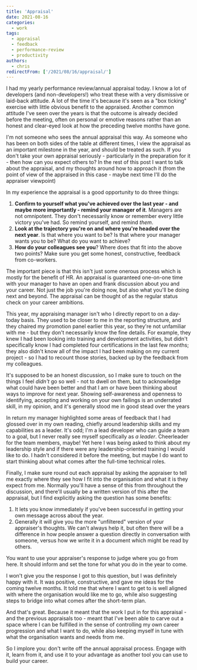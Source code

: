 ```yaml
---
title: 'Appraisal'
date: 2021-08-16
categories:
  - work
tags:
  - appraisal
  - feedback
  - performance-review
  - productivity
authors:
  - chris
redirectFrom: ['/2021/08/16/appraisal/']
---
```


I had my yearly performance review/annual appraisal today. I know a lot of developers (and non-developers!) who treat these with a very dismissive or laid-back attitude. A lot of the time it's because it's seen as a "box ticking" exercise with little obvious benefit to the appraised. Another common attitude I've seen over the years is that the outcome is already decided before the meeting, often on personal or emotive reasons rather than an honest and clear-eyed look at how the preceding twelve months have gone.

I'm not someone who sees the annual appraisal this way. As someone who has been on both sides of the table at different times, I view the appraisal as an important milestone in the year, and should be treated as such. If you don't take your own appraisal seriously - particularly in the preparation for it - then how can you expect others to? In the rest of this post I want to talk about the appraisal, and my thoughts around how to approach it (from the point of view of the appraised in this case - maybe next time I'll do the appraiser viewpoint)

In my experience the appraisal is a good opportunity to do three things:

1. **Confirm to yourself what you've achieved over the last year - and maybe more importantly - remind your manager of it**. Managers are not omnipotent. They don't necessarily know or remember every little victory you've had. So remind yourself, and remind _them_.
2. **Look at the trajectory you're on and where you're headed over the next year**. Is that where you want to be? Is that where your manager wants you to be? What do you want to achieve?
3. **How do your colleagues see you**? Where does that fit into the above two points? Make sure you get some honest, constructive, feedback from co-workers.

The important piece is that this isn't just some onerous process which is mostly for the benefit of HR. An appraisal is guaranteed one-on-one time with your manager to have an open and frank discussion about you and your career. Not just the job you're doing now, but also what you'll be doing next and beyond. The appraisal can be thought of as the regular status check on your career ambitions.

This year, my appraising manager isn't who I directly report to on a day-today basis. They used to be closer to me in the reporting structure, and they chaired my promotion panel earlier this year, so they're not unfamiliar with me - but they don't necessarily know the fine details. For example, they knew I had been looking into training and development activities, but didn't specifically know I had completed four certifications in the last few months; they also didn't know all of the impact I had been making on my current project - so I had to recount those stories, backed up by the feedback from my colleagues.

It's supposed to be an honest discussion, so I make sure to touch on the things I feel _didn't_ go so well - not to dwell on them, but to acknowledge what could have been better and that I am or have been thinking about ways to improve for next year. Showing self-awareness and openness to identifying, accepting and working on your own failings is an underrated skill, in my opinion, and it's generally stood me in good stead over the years

In return my manager highlighted some areas of feedback that I had glossed over in my own reading, chiefly around leadership skills and my capabilities as a leader. It's odd; I'm a lead developer who can guide a team to a goal, but I never really see myself specifically as _a leader_. Cheerleader for the team members, maybe! Yet here I was being asked to think about my leadership style and if there were any leadership-oriented training I would like to do. I hadn't considered it before the meeting, but maybe I do want to start thinking about what comes after the full-time technical roles.

Finally, I make sure round out each appraisal by asking the appraiser to tell me exactly where they see how I fit into the organisation and what it is they expect from me. Normally you'll have a sense of this from throughout the discussion, and there'll usually be a written version of this after the appraisal, but I find explicitly asking the question has some benefits:

1. It lets you know immediately if you've been successful in getting your own message across about the year.
2. Generally it will give you the more "unfiltered" version of your appraiser's thoughts. We can't always help it, but often there will be a difference in how people answer a question directly in conversation with someone, versus how we write it in a document which might be read by others.

You want to use your appraiser's response to judge where you go from here. It should inform and set the tone for what you do in the year to come.

I won't give you the response I got to this question, but I was definitely happy with it. It was positive, constructive, and gave me ideas for the coming twelve months. It told me that where I want to get to is well aligned with where the organisation would like me to go, while also suggesting steps to bridge into what comes after the short-term plan.

And that's great. Because it meant that the work I put in for this appraisal - and the previous appraisals too - meant that I've been able to carve out a space where I can be fulfilled in the sense of controlling my own career progression and what I want to do, while also keeping myself in tune with what the organisation wants and needs from me.

So I implore you: don't write off the annual appraisal process. Engage with it, learn from it, and use it to your advantage as another tool you can use to build your career.
